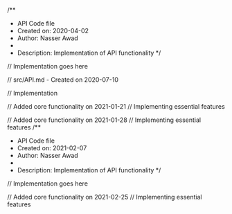 /**
 * API Code file
 * Created on: 2020-04-02
 * Author: Nasser Awad
 *
 * Description: Implementation of API functionality
 */
 
// Implementation goes here

// src/API.md - Created on 2020-07-10

// Implementation

// Added core functionality on 2021-01-21
// Implementing essential features

// Added core functionality on 2021-01-28
// Implementing essential features
/**
 * API Code file
 * Created on: 2021-02-07
 * Author: Nasser Awad
 *
 * Description: Implementation of API functionality
 */
 
// Implementation goes here


// Added core functionality on 2021-02-25
// Implementing essential features
